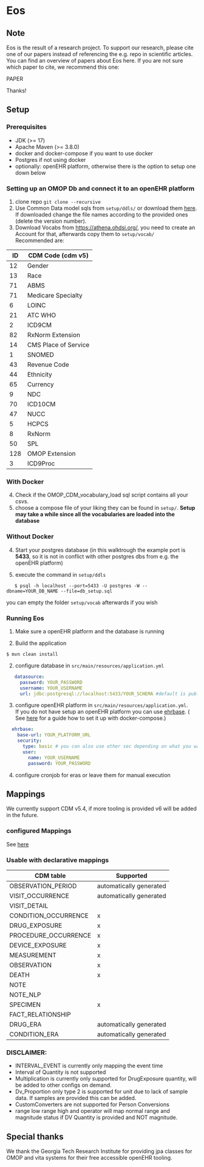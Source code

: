 Eos
====

Note
------

Eos is the result of a research project. To support our research, please cite one of our papers instead of referencing
the e.g. repo in scientific articles. You can find an overview of papers about Eos here. If you are not sure which paper
to cite, we recommend this one:

PAPER

Thanks!

## Setup

### Prerequisites

* JDK (>= 17)
* Apache Maven (>= 3.8.0)
* docker and docker-compose if you want to use docker
* Postgres if not using docker
* optionally: openEHR platform, otherwise there is the option to setup one down below

### Setting up an OMOP Db and connect it to an openEHR platform

1. clone repo `git clone --recursive`
2. Use Common Data model sqls from `setup/ddls/` or download
   them [here](https://github.com/OHDSI/CommonDataModel/tree/master/inst/ddl/5.4/postgresql). If downloaded change the file names according to the provided ones (delete the version number).
3. Download Vocabs from https://athena.ohdsi.org/, you need to create an Account for that, afterwards copy them
   to `setup/vocab/`
   <br> Recommended are:

| ID  | CDM	Code (cdm v5)    | 
|-----|----------------------|
| 12  | Gender               |
| 13  | Race                 | 
| 71  | ABMS                 | 
| 71  | Medicare Specialty   |
| 6   | LOINC                | 
| 21  | ATC	WHO              |
| 2   | ICD9CM               | 
| 82  | RxNorm Extension     |                          
| 14  | CMS Place of Service |
| 1   | SNOMED               |   
| 43  | Revenue Code         |                 
| 44  | Ethnicity            |                      
| 65  | Currency             |                 
| 9   | NDC                  |                 
| 70  | ICD10CM              | 
| 47  | NUCC                 |    
| 5   | HCPCS                |   
| 8   | RxNorm               | 
| 50  | SPL                  |  
| 128 | OMOP Extension       | 
| 3   | ICD9Proc             | 

### With Docker

4. Check if the OMOP_CDM_vocabulary_load sql script contains all your csvs.
5. choose a compose file of your liking they can be found in `setup/`.
**Setup may take a while since all the vocabularies are loaded into the database**

### Without Docker

4. Start your postgres database (in this walktrough the example port is **5433**, so it is not in conflict with other
   postgres dbs from e.g. the openEHR platform)

5. execute the command in `setup/ddls`

```shell script
   $ psql -h localhost --port=5433 -U postgres -W --dbname=YOUR_DB_NAME --file=db_setup.sql
   ```

you can empty the folder `setup/vocab` afterwards if you wish 

### Running Eos

1. Make sure a openEHR platform and the database is running

2. Build the application

```shell script
$ mvn clean install
```

2. configure database in `src/main/resources/application.yml`

```yml
   datasource:
     password: YOUR_PASSWORD
     username: YOUR_USERNAME
     url: jdbc:postgresql://localhost:5433/YOUR_SCHEMA #default is public
```

3. configure openEHR platform in `src/main/resources/application.yml`. <br>
   If you do not have setup an openEHR platform you can use [ehrbase](https://github.com/ehrbase/ehrbase).
   (
   See [here](https://ehrbase.readthedocs.io/en/latest/03_development/04_docker_images/01_ehrbase/02_use_image/index.html#run-ehrbase-db-with-docker-compose)
   for a guide how to set it up with docker-compose.)

```yml
  ehrbase:
    base-url: YOUR_PLATFORM_URL
    security:
      type: basic # you can also use other sec depending on what you want
      user:
        name: YOUR_USERNAME
        password: YOUR_PASSWORD
```

4. configure cronjob for eras or leave them for manual execution

## Mappings

We currently support CDM v5.4, if more tooling is provided v6 will be added in the future.

### configured Mappings

See [here](https://github.com/SevKohler/OMOCL)

### Usable with declarative mappings

| CDM table            | Supported               |
|----------------------|-------------------------|
| OBSERVATION_PERIOD   | automatically generated |
| VISIT_OCCURRENCE     | automatically generated |
| VISIT_DETAIL         |                         |
| CONDITION_OCCURRENCE | x                       | 
| DRUG_EXPOSURE        | x                       |
| PROCEDURE_OCCURRENCE | x                       |
| DEVICE_EXPOSURE      | x                       |
| MEASUREMENT          | x                       |
| OBSERVATION          | x                       |
| DEATH                | x                       | 
| NOTE                 |                         | 
| NOTE_NLP             |                         | 
| SPECIMEN             | x                       |
| FACT_RELATIONSHIP    |                         |
| DRUG_ERA             | automatically generated |
| CONDITION_ERA        | automatically generated |

### DISCLAIMER:

- INTERVAL_EVENT is currently only mapping the event time
- Interval of Quantity is not supported
- Multiplication is currently only supported for DrugExposure quantity, will be added to other configs on demand.
- Dv_Proportion only type 2 is supported for unit due to lack of sample data. If samples are provided this can be added.
- CustomConverters are not supported for Person Conversions
- range low range high and operator will map normal range and magnitude status if DV Quantity is provided and NOT
  magnitude.

Special thanks
---
We thank the Georgia Tech Research Institute for providing jpa classes for OMOP and vita systems for their free
accessible openEHR tooling.
